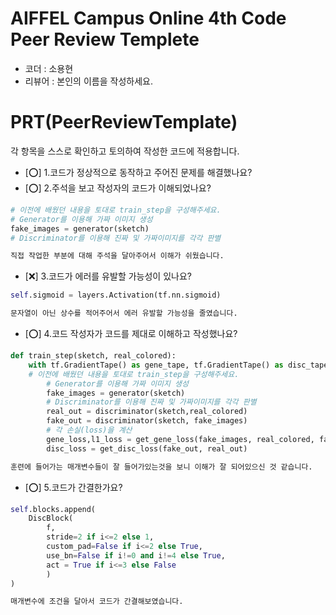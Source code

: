 # AIFFEL Campus Online 4th Code Peer Review Templete
- 코더 : 소용현
- 리뷰어 : 본인의 이름을 작성하세요.


# PRT(PeerReviewTemplate)
각 항목을 스스로 확인하고 토의하여 작성한 코드에 적용합니다.
- [⭕] 1.코드가 정상적으로 동작하고 주어진 문제를 해결했나요?
- [⭕] 2.주석을 보고 작성자의 코드가 이해되었나요?
  > 
```python    
# 이전에 배웠던 내용을 토대로 train_step을 구성해주세요.
# Generator를 이용해 가짜 이미지 생성
fake_images = generator(sketch)
# Discriminator를 이용해 진짜 및 가짜이미지를 각각 판별

직접 작업한 부분에 대해 주석을 달아주어서 이해가 쉬웠습니다.
```
- [❌] 3.코드가 에러를 유발할 가능성이 있나요?
  > 
```python            
self.sigmoid = layers.Activation(tf.nn.sigmoid)

문자열이 아닌 상수를 적어주어서 에러 유발할 가능성을 줄였습니다.
```
- [⭕] 4.코드 작성자가 코드를 제대로 이해하고 작성했나요?
```python
def train_step(sketch, real_colored):
    with tf.GradientTape() as gene_tape, tf.GradientTape() as disc_tape:
    # 이전에 배웠던 내용을 토대로 train_step을 구성해주세요.
        # Generator를 이용해 가짜 이미지 생성
        fake_images = generator(sketch)
        # Discriminator를 이용해 진짜 및 가짜이미지를 각각 판별
        real_out = discriminator(sketch,real_colored)
        fake_out = discriminator(sketch, fake_images)
        # 각 손실(loss)을 계산
        gene_loss,l1_loss = get_gene_loss(fake_images, real_colored, fake_out)
        disc_loss = get_disc_loss(fake_out, real_out)

훈련에 들어가는 매개변수들이 잘 들어가있는것을 보니 이해가 잘 되어있으신 것 같습니다.
```
- [⭕] 5.코드가 간결한가요?
```python
self.blocks.append(
    DiscBlock(
        f,
        stride=2 if i<=2 else 1,
        custom_pad=False if i<=2 else True,
        use_bn=False if i!=0 and i!=4 else True,
        act = True if i<=3 else False
        )
)

매개변수에 조건을 달아서 코드가 간결해보였습니다.
```
